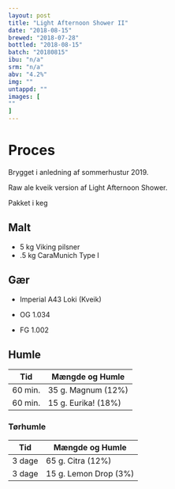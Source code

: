 ```yaml
---
layout: post
title: "Light Afternoon Shower II"
date: "2018-08-15"
brewed: "2018-07-28"
bottled: "2018-08-15"
batch: "20180815"
ibu: "n/a"
srm: "n/a"
abv: "4.2%"
img: ""
untappd: ""
images: [
""
]
---
```


# Proces

Brygget i anledning af sommerhustur 2019.

Raw ale kveik version af Light Afternoon Shower.

Pakket i keg

## Malt

* 5 kg Viking pilsner
* .5 kg CaraMunich Type I

## Gær

* Imperial A43 Loki (Kveik)

* OG 1.034
* FG 1.002

## Humle

| Tid     | Mængde og Humle        |
| ------- | ---------------------- |
| 60 min. | 35 g. Magnum (12%)     |
| 60 min. | 15 g. Eurika! (18%)    |


### Tørhumle

| Tid     | Mængde og Humle       |
| ------- | --------------------- |
| 3 dage  | 65 g. Citra (12%)     |
| 3 dage  | 15 g. Lemon Drop (3%) |
